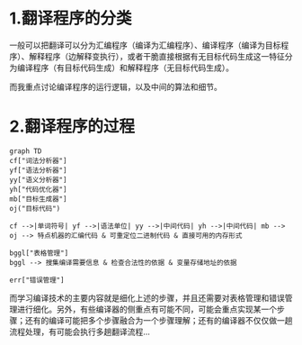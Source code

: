 # 1.翻译程序的分类

一般可以把翻译可以分为汇编程序（编译为汇编程序）、编译程序（编译为目标程序）、解释程序（边解释变执行），或者干脆直接根据有无目标代码生成这一特征分为编译程序（有目标代码生成）和解释程序（无目标代码生成）。

而我重点讨论编译程序的运行逻辑，以及中间的算法和细节。

# 2.翻译程序的过程

```mermaid
graph TD
cf["词法分析器"]
yf["语法分析器"]
yy["语义分析器"]
yh["代码优化器"]
mb["目标生成器"]
oj("目标代码")

cf -->|单词符号| yf -->|语法单位| yy -->|中间代码| yh -->|中间代码| mb --> oj --> 特点机器的汇编代码 & 可重定位二进制代码 & 直接可用的内存形式 

bggl["表格管理"]
bggl --> 搜集编译需要信息 & 检查合法性的依据 & 变量存储地址的依据

err["错误管理"]
```

而学习编译技术的主要内容就是细化上述的步骤，并且还需要对表格管理和错误管理进行细化。另外，有些编译器的侧重点有可能不同，可能会重点实现某一个步骤；还有的编译可能把多个步骤融合为一个步骤理解；还有的编译器不仅仅做一趟流程处理，有可能会执行多趟翻译流程...